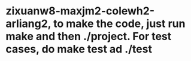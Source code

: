 # zixuanw8-maxjm2-colewh2-arliang2, to make the code, just run make and then ./project. For test cases, do make test ad ./test